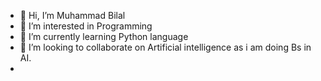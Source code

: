 - 👋 Hi, I’m Muhammad Bilal
- 👀 I’m interested in Programming
- 🌱 I’m currently learning Python language
- 💞️ I’m looking to collaborate on Artificial intelligence as i am doing Bs in AI.
-

<!---
Bilalcr07/Bilalcr07 is a ✨ special ✨ repository because its `README.md` (this file) appears on your GitHub profile.
You can click the Preview link to take a look at your changes.
--->
